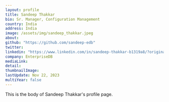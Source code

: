 ```yaml
---
layout: profile
title: Sandeep Thakkar
bio: Sr. Manager, Configuration Management
country: India
address: India
image: /assets/img/sandeep_thakkar.jpeg
about: 
github: "https://github.com/sandeep-edb"
twitter:
linkedin: "https://www.linkedin.com/in/sandeep-thakkar-b1319a8/?originalSubdomain=in"
company: EnterpriseDB
mediaLink:
detail: 
thumbnailImage:
lastUpdate: Nov 22, 2023
multiYear: false
---
```


This is the body of Sandeep Thakkar's profile page.
